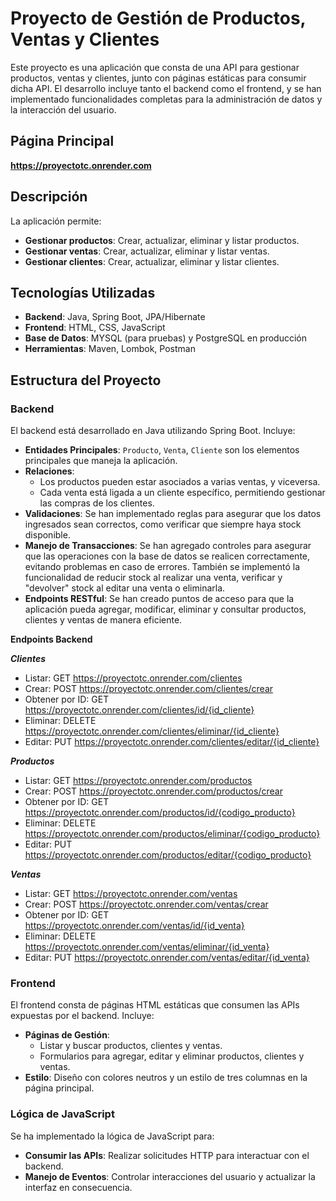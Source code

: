 # Proyecto de Gestión de Productos, Ventas y Clientes

Este proyecto es una aplicación que consta de una API para gestionar productos, ventas y clientes, junto con páginas estáticas para consumir dicha API. El desarrollo incluye tanto el backend como el frontend, y se han implementado funcionalidades completas para la administración de datos y la interacción del usuario.

## Página Principal

**https://proyectotc.onrender.com**

## Descripción

La aplicación permite:

- **Gestionar productos**: Crear, actualizar, eliminar y listar productos.
- **Gestionar ventas**: Crear, actualizar, eliminar y listar ventas.
- **Gestionar clientes**: Crear, actualizar, eliminar y listar clientes.

## Tecnologías Utilizadas

- **Backend**: Java, Spring Boot, JPA/Hibernate
- **Frontend**: HTML, CSS, JavaScript
- **Base de Datos**: MYSQL (para pruebas) y PostgreSQL en producción
- **Herramientas**: Maven, Lombok, Postman

## Estructura del Proyecto

### Backend

El backend está desarrollado en Java utilizando Spring Boot. Incluye:

- **Entidades Principales**: `Producto`, `Venta`, `Cliente` son los elementos principales que maneja la aplicación.
- **Relaciones**: 
  - Los productos pueden estar asociados a varias ventas, y viceversa.
  - Cada venta está ligada a un cliente específico, permitiendo gestionar las compras de los clientes.
- **Validaciones**: Se han implementado reglas para asegurar que los datos ingresados sean correctos, como verificar que siempre haya stock disponible. 
- **Manejo de Transacciones**: Se han agregado controles para asegurar que las operaciones con la base de datos se realicen correctamente, evitando problemas en caso de errores. También se implementó la funcionalidad de reducir stock al realizar una venta, verificar y "devolver" stock al editar una venta o eliminarla.
- **Endpoints RESTful**: Se han creado puntos de acceso para que la aplicación pueda agregar, modificar, eliminar y consultar productos, clientes y ventas de manera eficiente.

**Endpoints Backend**

***Clientes***

- Listar: GET https://proyectotc.onrender.com/clientes
- Crear: POST https://proyectotc.onrender.com/clientes/crear
- Obtener por ID: GET https://proyectotc.onrender.com/clientes/id/{id_cliente}
- Eliminar: DELETE https://proyectotc.onrender.com/clientes/eliminar/{id_cliente}
- Editar: PUT https://proyectotc.onrender.com/clientes/editar/{id_cliente}

***Productos***

- Listar: GET https://proyectotc.onrender.com/productos
- Crear: POST https://proyectotc.onrender.com/productos/crear
- Obtener por ID: GET https://proyectotc.onrender.com/productos/id/{codigo_producto}
- Eliminar: DELETE https://proyectotc.onrender.com/productos/eliminar/{codigo_producto}
- Editar: PUT https://proyectotc.onrender.com/productos/editar/{codigo_producto}

***Ventas***

- Listar: GET https://proyectotc.onrender.com/ventas
- Crear: POST https://proyectotc.onrender.com/ventas/crear
- Obtener por ID: GET https://proyectotc.onrender.com/ventas/id/{id_venta}
- Eliminar: DELETE https://proyectotc.onrender.com/ventas/eliminar/{id_venta}
- Editar: PUT https://proyectotc.onrender.com/ventas/editar/{id_venta}


### Frontend

El frontend consta de páginas HTML estáticas que consumen las APIs expuestas por el backend. Incluye:

- **Páginas de Gestión**: 
  - Listar y buscar productos, clientes y ventas.
  - Formularios para agregar, editar y eliminar productos, clientes y ventas.
- **Estilo**: Diseño con colores neutros y un estilo de tres columnas en la página principal.

### Lógica de JavaScript

Se ha implementado la lógica de JavaScript para:

- **Consumir las APIs**: Realizar solicitudes HTTP para interactuar con el backend.
- **Manejo de Eventos**: Controlar interacciones del usuario y actualizar la interfaz en consecuencia.

